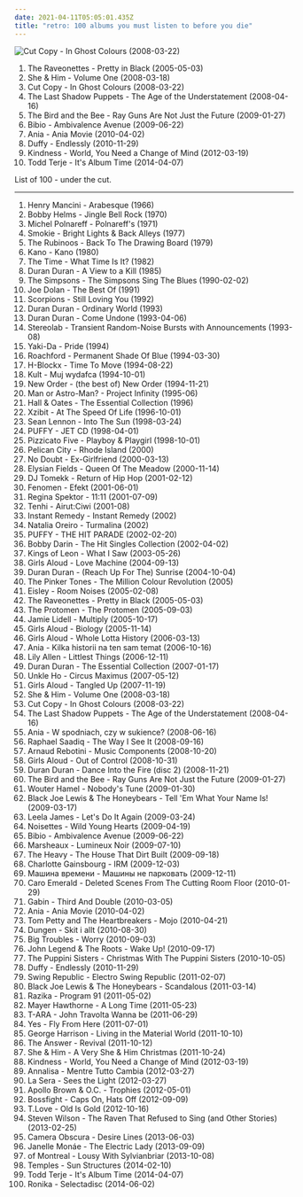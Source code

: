 ```yaml
---
date: 2021-04-11T05:05:01.435Z
title: "retro: 100 albums you must listen to before you die"
---
```

![Cut Copy - In Ghost Colours (2008-03-22)](http://coverartarchive.org/release/bee6b37a-b48e-4743-b253-77ace8c62f1d/2266503775-500.jpg "Cut Copy - In Ghost Colours (2008-03-22)")
<ol class="albums">
<li data-cover="https://img.discogs.com/SOwiG1fbycNz_GIFEwPEN_HSeQ4=/fit-in/350x348/filters:strip_icc():format(jpeg):mode_rgb():quality(90)/discogs-images/R-459924-1116599390.jpg.jpg" data-tags="rock" role="button">The Raveonettes - Pretty in Black (2005-05-03)</li>
<li data-cover="http://coverartarchive.org/release/ee79e860-68e7-46ad-bebb-8a003a1dc7a4/4804280407-500.jpg" data-tags="indie" role="button">She & Him - Volume One (2008-03-18)</li>
<li data-cover="http://coverartarchive.org/release/bee6b37a-b48e-4743-b253-77ace8c62f1d/2266503775-500.jpg" data-tags="electronic" role="button">Cut Copy - In Ghost Colours (2008-03-22)</li>
<li data-cover="https://via.placeholder.com/450" data-tags="indie rock" role="button">The Last Shadow Puppets - The Age of the Understatement (2008-04-16)</li>
<li data-cover="http://coverartarchive.org/release/600899a8-b28c-42d0-8ee2-7d140cd401b9/13665735915-500.jpg" data-tags="indie, pop" role="button">The Bird and the Bee - Ray Guns Are Not Just the Future (2009-01-27)</li>
<li data-cover="https://img.discogs.com/7Q19HQREynIVkQxS6HzNd3gDI7w=/fit-in/600x600/filters:strip_icc():format(jpeg):mode_rgb():quality(90)/discogs-images/R-2735449-1405398601-5788.jpeg.jpg" data-tags="idm, folk, experimental, contemporary folk, abstract hip hop" role="button">Bibio - Ambivalence Avenue (2009-06-22)</li>
<li data-cover="http://coverartarchive.org/release/4db11d1d-ce53-44d6-b520-ffc28bec8913/2334984430-500.jpg" data-tags="pop, cover, retro" role="button">Ania - Ania Movie (2010-04-02)</li>
<li data-cover="http://coverartarchive.org/release/1dbfdc95-2f87-4227-9132-af2a48427f9f/4881421129-500.jpg" data-tags="soul, retro" role="button">Duffy - Endlessly (2010-11-29)</li>
<li data-cover="http://coverartarchive.org/release/78aed09d-d348-41a2-a480-1fd860b6011d/1068758549-500.jpg" data-tags="indie electronic, alternative dance, left-field house" role="button">Kindness - World, You Need a Change of Mind (2012-03-19)</li>
<li data-cover="http://coverartarchive.org/release/3dff8396-82b1-4a35-93a9-77ad34a994a9/17214960042-500.jpg" data-tags="electronic" role="button">Todd Terje - It's Album Time (2014-04-07)</li>
</ol>
List of 100 - under the cut.
<!-- more -->

_________________

<ol class="albums">
<li data-cover="https://img.discogs.com/xYgBX2Cshwbotl_tZ4h3IuiSctM=/fit-in/600x596/filters:strip_icc():format(jpeg):mode_rgb():quality(90)/discogs-images/R-3057105-1457778560-7697.jpeg.jpg" data-tags="classic, lounge, retro, ost, easy, h mancini" role="button">
Henry Mancini - Arabesque (1966)
</li>
<li data-cover="https://img.discogs.com/KRrsQ1MI4dlSg4dSV_u-0VJiVYc=/fit-in/500x500/filters:strip_icc():format(jpeg):mode_rgb():quality(90)/discogs-images/R-4081961-1354632822-5960.jpeg.jpg" data-tags="christmas" role="button">
Bobby Helms - Jingle Bell Rock (1970)
</li>
<li data-cover="http://coverartarchive.org/release/643bfebc-1dbd-4180-a135-efc056ea00a8/9198835955-500.jpg" data-tags="french" role="button">
Michel Polnareff - Polnareff's (1971)
</li>
<li data-cover="http://coverartarchive.org/release/152b3c45-a51f-37b5-a09f-b674e038b4e0/8982728529-500.jpg" data-tags="pop, rock, 70s, dance, retro, stereo, lps i own, smokie" role="button">
Smokie - Bright Lights & Back Alleys (1977)
</li>
<li data-cover="https://img.discogs.com/LovCVj-kbC1V1YActMTTmcQ-y2A=/fit-in/448x426/filters:strip_icc():format(jpeg):mode_rgb():quality(90)/discogs-images/R-1794698-1243800561.jpeg.jpg" data-tags="power pop, retro, powerpop, the rubinoos, rubinoos" role="button">
The Rubinoos - Back To The Drawing Board (1979)
</li>
<li data-cover="http://coverartarchive.org/release/7adaf58b-d265-461c-ab8c-6ddce5a8264e/24888327164-500.jpg" data-tags="disco, electronic, electropop, 80s, new wave, retro, synthpop, italo disco" role="button">
Kano - Kano (1980)
</li>
<li data-cover="http://coverartarchive.org/release/1abc11f0-057d-3f6c-8733-efa3a5aa9d37/26961755748-500.jpg" data-tags="funk" role="button">
The Time - What Time Is It? (1982)
</li>
<li data-cover="https://img.discogs.com/46dad272331b770e45c28eea695bf30f59a15b86/images/spacer.gif" data-tags="80s, new wave" role="button">
Duran Duran - A View to a Kill (1985)
</li>
<li data-cover="https://img.discogs.com/nKvU-PeqCLF6Ny4VCySeMfLEsxg=/fit-in/600x597/filters:strip_icc():format(jpeg):mode_rgb():quality(90)/discogs-images/R-972997-1185325725.jpeg.jpg" data-tags="comedy, soundtrack, blues" role="button">
The Simpsons - The Simpsons Sing The Blues (1990-02-02)
</li>
<li data-cover="https://img.discogs.com/ftPuLaRjdYVKAHH38r1srCoqqIE=/fit-in/600x600/filters:strip_icc():format(jpeg):mode_rgb():quality(90)/discogs-images/R-10652008-1501708931-2239.jpeg.jpg" data-tags="retro" role="button">
Joe Dolan - The Best Of (1991)
</li>
<li data-cover="http://coverartarchive.org/release/acde8b39-0d0d-335c-bae9-a80cb9139c1b/22468419675-500.jpg" data-tags="classic rock, hard rock, scorpions, heavy metal" role="button">
Scorpions - Still Loving You (1992)
</li>
<li data-cover="http://coverartarchive.org/release/824e3551-f42e-4b0c-8b7d-9eac09bcae62/16614348850-500.jpg" data-tags="electronic, pop, rock, 80s, new wave, synth pop, 90s, retro, seen in concert, duran duran" role="button">
Duran Duran - Ordinary World (1993)
</li>
<li data-cover="https://img.discogs.com/NOH3fwgIB26sE5mq2qLSTn-J1Es=/fit-in/490x565/filters:strip_icc():format(jpeg):mode_rgb():quality(90)/discogs-images/R-7938494-1452033938-5653.jpeg.jpg" data-tags="electronic, pop, rock, 80s, new wave, synth pop, 90s, retro, seen in concert, duran duran" role="button">
Duran Duran - Come Undone (1993-04-06)
</li>
<li data-cover="https://img.discogs.com/ZnjYO2nVvUYeoMhGVzSn0PcUmWA=/fit-in/600x600/filters:strip_icc():format(jpeg):mode_rgb():quality(90)/discogs-images/R-69224-1539685002-6815.jpeg.jpg" data-tags="post-rock" role="button">
Stereolab - Transient Random-Noise Bursts with Announcements (1993-08)
</li>
<li data-cover="http://coverartarchive.org/release/784bcc3e-9dc0-4333-b566-586ae1c5ec3c/1899935676-500.jpg" data-tags="swedish, scandinavian, retro, eurodance, sweden, zweden, noord-europa, zweeds, my mp3" role="button">
Yaki-Da - Pride (1994)
</li>
<li data-cover="http://coverartarchive.org/release/76bdde66-5176-4472-a07d-abd9327ea644/9853490164-500.jpg" data-tags="soul" role="button">
Roachford - Permanent Shade Of Blue (1994-03-30)
</li>
<li data-cover="http://coverartarchive.org/release/01b387c3-0977-47a4-8def-1aae48b79447/17994376284-500.jpg" data-tags="crossover" role="button">
H-Blockx - Time To Move (1994-08-22)
</li>
<li data-cover="http://coverartarchive.org/release/ef8d8003-66fc-4b55-bd5c-852361376354/12618750019-500.jpg" data-tags="rock, polish rock, kult" role="button">
Kult - Muj wydafca (1994-10-01)
</li>
<li data-cover="http://coverartarchive.org/release/983ae253-215e-4f6c-8411-fa7ddcec2d94/19120789325-500.jpg" data-tags="80s, synthpop, electronic, new wave" role="button">
New Order - (the best of) New Order (1994-11-21)
</li>
<li data-cover="http://coverartarchive.org/release/59426b59-a04c-4d5a-907d-fb9fd58bf738/20987635298-500.jpg" data-tags="surf" role="button">
Man or Astro-Man? - Project Infinity (1995-06)
</li>
<li data-cover="https://img.discogs.com/BWFYSdMXz8yRfoMkyo46-qGNtaY=/fit-in/600x595/filters:strip_icc():format(jpeg):mode_rgb():quality(90)/discogs-images/R-4015784-1567151115-1261.jpeg.jpg" data-tags="soft rock" role="button">
Hall & Oates - The Essential Collection (1996)
</li>
<li data-cover="http://coverartarchive.org/release/062680e6-450a-3431-bfb6-1f65fa8b849d/25678343558-500.jpg" data-tags="hip hop, rap, west coast rap" role="button">
Xzibit - At The Speed Of Life (1996-10-01)
</li>
<li data-cover="http://coverartarchive.org/release/a1cf9f15-c48b-41b3-8c85-fcd93aefc291/19673144586-500.jpg" data-tags="rock, mellow" role="button">
Sean Lennon - Into The Sun (1998-03-24)
</li>
<li data-cover="http://coverartarchive.org/release/0ec451e4-e8cf-4fe6-9e23-d5a83e441553/9705296059-500.jpg" data-tags="pop, rock, japanese, retro, jpop, all time favorites, puffy" role="button">
PUFFY - JET CD (1998-04-01)
</li>
<li data-cover="http://coverartarchive.org/release/ba1ab42d-e25e-44a6-875f-e79026f28d76/4834492106-500.jpg" data-tags="pop, j-pop" role="button">
Pizzicato Five - Playboy & Playgirl (1998-10-01)
</li>
<li data-cover="https://img.discogs.com/SLBqunfE9WYlE-MYb5PnfUbu4ak=/fit-in/400x411/filters:strip_icc():format(jpeg):mode_rgb():quality(90)/discogs-images/R-443838-1124650146.jpg.jpg" data-tags="electronic, trip-hop" role="button">
Pelican City - Rhode Island (2000)
</li>
<li data-cover="https://img.discogs.com/QvTFUwGi6I7hQo3_DPcaGwpi3s8=/fit-in/588x451/filters:strip_icc():format(jpeg):mode_rgb():quality(90)/discogs-images/R-2580683-1291704797.jpeg.jpg" data-tags="vocal, punk, 90s, retro, california, female vocalist, ex-girlfriend" role="button">
No Doubt - Ex-Girlfriend (2000-03-13)
</li>
<li data-cover="https://img.discogs.com/HjBSZWw3w_ElPG3imF7C_uecgN4=/fit-in/300x309/filters:strip_icc():format(jpeg):mode_rgb():quality(90)/discogs-images/R-391372-1107152953.jpg.jpg" data-tags="dream pop" role="button">
Elysian Fields - Queen Of The Meadow (2000-11-14)
</li>
<li data-cover="http://coverartarchive.org/release/fd8e68b1-a80d-4099-9457-fee8282e9a44/26126981332-500.jpg" data-tags="retro" role="button">
DJ Tomekk - Return of Hip Hop (2001-02-12)
</li>
<li data-cover="http://coverartarchive.org/release/6a353a4f-b7a9-4300-ad12-1aa79b149bc7/9526357726-500.jpg" data-tags="rap, retro, 2000s, klasyka polskiego rapu" role="button">
Fenomen - Efekt (2001-06-01)
</li>
<li data-cover="http://coverartarchive.org/release/df05a613-0cde-4f9c-bf69-59bd3b76be3e/5817135757-500.jpg" data-tags="jazz, piano, anti-folk" role="button">
Regina Spektor - 11:11 (2001-07-09)
</li>
<li data-cover="https://img.discogs.com/m9uVH-zFlLYpBcB3Dkn0J6FTas0=/fit-in/508x450/filters:strip_icc():format(jpeg):mode_rgb():quality(90)/discogs-images/R-441765-1113946537.jpg.jpg" data-tags="dark folk, 00s" role="button">
Tenhi - Airut:Ciwi (2001-08)
</li>
<li data-cover="http://coverartarchive.org/release/3818926b-9125-415c-802c-681945035cd6/18443745581-500.jpg" data-tags="electronic" role="button">
Instant Remedy - Instant Remedy (2002)
</li>
<li data-cover="https://img.discogs.com/BfCO_ivjmF8jQl6cP892SE3mXxs=/fit-in/353x600/filters:strip_icc():format(jpeg):mode_rgb():quality(90)/discogs-images/R-5365027-1391568234-6389.jpeg.jpg" data-tags="latin pop" role="button">
Natalia Oreiro - Turmalina (2002)
</li>
<li data-cover="https://img.discogs.com/omBzzbw6RHJlMNLdSLiT3IBdqOM=/fit-in/600x533/filters:strip_icc():format(jpeg):mode_rgb():quality(90)/discogs-images/R-16340994-1607209822-6655.jpeg.jpg" data-tags="pop, rock, japanese, retro, jpop, oldies, cover version, puffy" role="button">
PUFFY - THE HIT PARADE (2002-02-20)
</li>
<li data-cover="http://coverartarchive.org/release/be4fbc7c-c37c-390f-adbd-af7d62be7386/7079984404-500.jpg" data-tags="bobby darin" role="button">
Bobby Darin - The Hit Singles Collection (2002-04-02)
</li>
<li data-cover="https://img.discogs.com/DgejJSw4fK856meWt_kDvKk582M=/fit-in/600x598/filters:strip_icc():format(jpeg):mode_rgb():quality(90)/discogs-images/R-5604137-1397931918-6610.jpeg.jpg" data-tags="indie, rock, alternative" role="button">
Kings of Leon - What I Saw (2003-05-26)
</li>
<li data-cover="http://coverartarchive.org/release/bcb1f767-f477-4040-98fb-f2443ef7119f/20825061628-500.jpg" data-tags="pop, female vocalists, power pop, dance, pop rock, retro, old school, uk scene" role="button">
Girls Aloud - Love Machine (2004-09-13)
</li>
<li data-cover="https://img.discogs.com/28415784b9210344a4a62ec6cd31adb2d01b3637/images/spacer.gif" data-tags="electronic, pop, 80s, new wave, synth pop, 90s, retro, seen in concert, duran duran, 12-inch" role="button">
Duran Duran - (Reach Up For The) Sunrise (2004-10-04)
</li>
<li data-cover="https://img.discogs.com/JqAKxY4hKIvBj_piksqhEXGcP8w=/fit-in/591x600/filters:strip_icc():format(jpeg):mode_rgb():quality(90)/discogs-images/R-706736-1214421417.jpeg.jpg" data-tags="retro, funky, freshly squeezed" role="button">
The Pinker Tones - The Million Colour Revolution (2005)
</li>
<li data-cover="http://coverartarchive.org/release/4186b65f-c36d-4dac-82d3-221d3f8c7925/17754966442-500.jpg" data-tags="indie pop" role="button">
Eisley - Room Noises (2005-02-08)
</li>
<li data-cover="https://img.discogs.com/SOwiG1fbycNz_GIFEwPEN_HSeQ4=/fit-in/350x348/filters:strip_icc():format(jpeg):mode_rgb():quality(90)/discogs-images/R-459924-1116599390.jpg.jpg" data-tags="rock" role="button">
The Raveonettes - Pretty in Black (2005-05-03)
</li>
<li data-cover="http://coverartarchive.org/release/cb1ffc9e-4516-4cf0-9b93-f736c312222c/1550603027-500.jpg" data-tags="rock opera" role="button">
The Protomen - The Protomen (2005-09-03)
</li>
<li data-cover="https://img.discogs.com/8pb_ECqSGqh9xdrVTS4wllVSLW8=/fit-in/600x519/filters:strip_icc():format(jpeg):mode_rgb():quality(90)/discogs-images/R-458424-1118248956.jpg.jpg" data-tags="soul" role="button">
Jamie Lidell - Multiply (2005-10-17)
</li>
<li data-cover="https://img.discogs.com/mjZ7FRNm9sOLn66QOALwY-bvyyY=/fit-in/600x625/filters:strip_icc():format(jpeg):mode_rgb():quality(90)/discogs-images/R-808500-1479149431-1144.jpeg.jpg" data-tags="pop, rock, dance, epic, retro, old school, girls aloud, xenomania, swing pop, innovation, uk scene" role="button">
Girls Aloud - Biology (2005-11-14)
</li>
<li data-cover="https://img.discogs.com/j9JOHDmT3GWw3HgMAwIep5qfyT8=/fit-in/500x495/filters:strip_icc():format(jpeg):mode_rgb():quality(90)/discogs-images/R-1518732-1225640843.jpeg.jpg" data-tags="pop, power ballad, oldie, retro, xenomania, sad song, uk scene, rnb-ish" role="button">
Girls Aloud - Whole Lotta History (2006-03-13)
</li>
<li data-cover="https://img.discogs.com/sVYe48w9kU8I2UxaCP6LTgSAM44=/fit-in/600x584/filters:strip_icc():format(jpeg):mode_rgb():quality(90)/discogs-images/R-877268-1292167875.jpeg.jpg" data-tags="pop, chill out, polish" role="button">
Ania - Kilka historii na ten sam temat (2006-10-16)
</li>
<li data-cover="https://img.discogs.com/UvuEapQ35XJJs-OOa44ajvJJYcY=/fit-in/598x600/filters:strip_icc():format(jpeg):mode_rgb():quality(90)/discogs-images/R-1734647-1282241237.jpeg.jpg" data-tags="pop, rock, retro, relaxing, eclectic, 1940s, 1920s, coffee shop, british pop, lily allen, pop music, singles i own, cafe, black and white, bohemian, new faves, annymix, f singer-songwriter, audrey hepburn, joni radio, 1920's, bohemia, pop music tag, luda kokoshka, bohemic" role="button">
Lily Allen - Littlest Things (2006-12-11)
</li>
<li data-cover="http://coverartarchive.org/release/565af901-9ad6-481b-a83f-c8b2bda5f140/4008012948-500.jpg" data-tags="80s, electronic, new wave, 90s, duran duran" role="button">
Duran Duran - The Essential Collection (2007-01-17)
</li>
<li data-cover="http://coverartarchive.org/release/1498f850-51a2-4d24-865c-9b515a14b9f5/19198535018-500.jpg" data-tags="chill, dub, strange, lounge, retro, beats, jazzy, feelgood, trumpets, artistic, music for chillin, international style, beats etc, sample-based music, good-arranged" role="button">
Unkle Ho - Circus Maximus (2007-05-12)
</li>
<li data-cover="https://img.discogs.com/cLJmQS2vtGhXqEBRnMSNi-HpqqQ=/fit-in/600x600/filters:strip_icc():format(jpeg):mode_rgb():quality(90)/discogs-images/R-1500085-1224352394.jpeg.jpg" data-tags="power pop, pop" role="button">
Girls Aloud - Tangled Up (2007-11-19)
</li>
<li data-cover="http://coverartarchive.org/release/ee79e860-68e7-46ad-bebb-8a003a1dc7a4/4804280407-500.jpg" data-tags="indie" role="button">
She & Him - Volume One (2008-03-18)
</li>
<li data-cover="http://coverartarchive.org/release/bee6b37a-b48e-4743-b253-77ace8c62f1d/2266503775-500.jpg" data-tags="electronic" role="button">
Cut Copy - In Ghost Colours (2008-03-22)
</li>
<li data-cover="https://via.placeholder.com/450" data-tags="indie rock" role="button">
The Last Shadow Puppets - The Age of the Understatement (2008-04-16)
</li>
<li data-cover="http://coverartarchive.org/release/4ec3a985-9d17-45a2-96ee-669750d524b5/2334973402-500.jpg" data-tags="polish" role="button">
Ania - W spodniach, czy w sukience? (2008-06-16)
</li>
<li data-cover="http://coverartarchive.org/release/5ba43de6-27cd-4328-97bc-37b221d7124e/1821220132-500.jpg" data-tags="soul" role="button">
Raphael Saadiq - The Way I See It (2008-09-16)
</li>
<li data-cover="http://coverartarchive.org/release/e17634f1-98c5-4f75-9b7d-9503650dc41f/2276827987-500.jpg" data-tags="techno, retro, synthesizer, tr 808, arp odyssey, tr 909" role="button">
Arnaud Rebotini - Music Components (2008-10-20)
</li>
<li data-cover="https://img.discogs.com/xoCrB0QbRxTmubVKTSGbVMwBzbs=/fit-in/404x357/filters:strip_icc():format(jpeg):mode_rgb():quality(90)/discogs-images/R-1843084-1259331781.jpeg.jpg" data-tags="pop" role="button">
Girls Aloud - Out of Control (2008-10-31)
</li>
<li data-cover="http://coverartarchive.org/release/cdd70853-d0b7-4154-b95e-ff1239bc0f92/28119146789-500.jpg" data-tags="80s, pop, new wave, duran duran" role="button">
Duran Duran - Dance Into the Fire (disc 2) (2008-11-21)
</li>
<li data-cover="http://coverartarchive.org/release/600899a8-b28c-42d0-8ee2-7d140cd401b9/13665735915-500.jpg" data-tags="indie, pop" role="button">
The Bird and the Bee - Ray Guns Are Not Just the Future (2009-01-27)
</li>
<li data-cover="https://img.discogs.com/7J6kmhtSe33stsIQJCTE6lbbvDM=/fit-in/600x600/filters:strip_icc():format(jpeg):mode_rgb():quality(90)/discogs-images/R-2245881-1381922860-2710.jpeg.jpg" data-tags="chillout, jazz, rock, soul, acoustic, blues, retro, relax" role="button">
Wouter Hamel - Nobody's Tune (2009-01-30)
</li>
<li data-cover="http://coverartarchive.org/release/caa0e5f8-86ed-4276-9163-008cd385aa85/5728077343-500.jpg" data-tags="rhythm and blues" role="button">
Black Joe Lewis & The Honeybears - Tell 'Em What Your Name Is! (2009-03-17)
</li>
<li data-cover="http://coverartarchive.org/release/ecb11644-a05a-477d-993a-a1f77f80ffd0/21274703227-500.jpg" data-tags="soul" role="button">
Leela James - Let's Do It Again (2009-03-24)
</li>
<li data-cover="http://coverartarchive.org/release/8799099c-34d0-336d-84b6-896cae19c35f/22400961707-500.jpg" data-tags="indie, female vocalists" role="button">
Noisettes - Wild Young Hearts (2009-04-19)
</li>
<li data-cover="https://img.discogs.com/7Q19HQREynIVkQxS6HzNd3gDI7w=/fit-in/600x600/filters:strip_icc():format(jpeg):mode_rgb():quality(90)/discogs-images/R-2735449-1405398601-5788.jpeg.jpg" data-tags="idm, folk, experimental, contemporary folk, abstract hip hop" role="button">
Bibio - Ambivalence Avenue (2009-06-22)
</li>
<li data-cover="https://img.discogs.com/NCj2X3WyJQvL5FMaQj64r0sjGqI=/fit-in/600x600/filters:strip_icc():format(jpeg):mode_rgb():quality(90)/discogs-images/R-1844544-1379705564-7619.jpeg.jpg" data-tags="electronic, electropop, ambient, electro, retro, synthpop, uplifting" role="button">
Marsheaux - Lumineux Noir (2009-07-10)
</li>
<li data-cover="http://coverartarchive.org/release/bc1cd2f1-f54d-41d6-9eee-d13bcacb10c3/3258071897-500.jpg" data-tags="soul, blues" role="button">
The Heavy - The House That Dirt Built (2009-09-18)
</li>
<li data-cover="http://coverartarchive.org/release/851dc621-7b40-32d7-8fa3-9cd10718cfb7/2029543954-500.jpg" data-tags="indie, alternative, 00s" role="button">
Charlotte Gainsbourg - IRM (2009-12-03)
</li>
<li data-cover="http://coverartarchive.org/release/61d70272-1e3e-4d3c-b1ef-78073c1ab789/13280199862-500.jpg" data-tags="rock, 70s, 80s, 90s, retro, russian, blues rock, russian rock, russian poetic rock" role="button">
Машина времени - Машины не парковать (2009-12-11)
</li>
<li data-cover="https://img.discogs.com/qesFKBWvnZv7tZY4VD_KHXzG-Kk=/fit-in/596x534/filters:strip_icc():format(jpeg):mode_rgb():quality(90)/discogs-images/R-2128172-1358124793-6177.jpeg.jpg" data-tags="jazz" role="button">
Caro Emerald - Deleted Scenes From The Cutting Room Floor (2010-01-29)
</li>
<li data-cover="https://img.discogs.com/5AceAUSMDvrOilg6_71N4Z0qYuQ=/fit-in/600x536/filters:strip_icc():format(jpeg):mode_rgb():quality(90)/discogs-images/R-2768096-1300149229.jpeg.jpg" data-tags="chillout, my-love, my lounge room" role="button">
Gabin - Third And Double (2010-03-05)
</li>
<li data-cover="http://coverartarchive.org/release/4db11d1d-ce53-44d6-b520-ffc28bec8913/2334984430-500.jpg" data-tags="pop, cover, retro" role="button">
Ania - Ania Movie (2010-04-02)
</li>
<li data-cover="http://coverartarchive.org/release/8dc52a45-2adf-4253-9316-7774c39834ad/14821913986-500.jpg" data-tags="blues rock" role="button">
Tom Petty and The Heartbreakers - Mojo (2010-04-21)
</li>
<li data-cover="https://img.discogs.com/tJhApeU1ofIAXMlltdnSRcuYqGU=/fit-in/300x300/filters:strip_icc():format(jpeg):mode_rgb():quality(90)/discogs-images/R-2414955-1283559353.jpeg.jpg" data-tags="rock, alternative rock, swedish, progressive rock, jazz fusion, retro, psychedelic rock, sweden, neo-psychedelia, jazz-rock, mexican summer, dungen, subliminal sounds" role="button">
Dungen - Skit i allt (2010-08-30)
</li>
<li data-cover="http://coverartarchive.org/release/2a17b149-6fc0-4717-8d4c-578b77e05a66/7223426960-500.jpg" data-tags="dreamy, retro, art union, recommendations and such, olde english spelling bee" role="button">
Big Troubles - Worry (2010-09-03)
</li>
<li data-cover="http://coverartarchive.org/release/6f0df0ad-d247-4653-9510-32c0858005e3/7439916562-500.jpg" data-tags="hip hop, soul" role="button">
John Legend & The Roots - Wake Up! (2010-09-17)
</li>
<li data-cover="https://img.discogs.com/H5gIO9Z-jYctPBa-US-WGiaLCmQ=/fit-in/500x500/filters:strip_icc():format(jpeg):mode_rgb():quality(90)/discogs-images/R-2644301-1358101577-9483.jpeg.jpg" data-tags="christmas" role="button">
The Puppini Sisters - Christmas With The Puppini Sisters (2010-10-05)
</li>
<li data-cover="http://coverartarchive.org/release/1dbfdc95-2f87-4227-9132-af2a48427f9f/4881421129-500.jpg" data-tags="soul, retro" role="button">
Duffy - Endlessly (2010-11-29)
</li>
<li data-cover="http://coverartarchive.org/release/27b68c36-7c15-4f7c-9581-8a91f3fe032e/18582128978-500.jpg" data-tags="electro-swing" role="button">
Swing Republic - Electro Swing Republic (2011-02-07)
</li>
<li data-cover="http://coverartarchive.org/release/bca4e9a5-cd3e-4569-a401-336f56c45d34/5728066216-500.jpg" data-tags="funk, retro, funky ass shit, fun to skateboard to" role="button">
Black Joe Lewis & The Honeybears - Scandalous (2011-03-14)
</li>
<li data-cover="http://coverartarchive.org/release/a7301328-3b5e-49b7-a4fa-a9457a62c44a/22346968493-500.jpg" data-tags="indie, indie pop, indie rock, ska, retro, 2 tone, third wave ska" role="button">
Razika - Program 91 (2011-05-02)
</li>
<li data-cover="http://coverartarchive.org/release/707677f6-d351-4c02-a53a-3383fb217d53/21660552374-500.jpg" data-tags="soul, funk, retro" role="button">
Mayer Hawthorne - A Long Time (2011-05-23)
</li>
<li data-cover="https://img.discogs.com/Ep17g5zseyJlxuCZtF9ive5xz8E=/fit-in/500x493/filters:strip_icc():format(jpeg):mode_rgb():quality(90)/discogs-images/R-17866285-1615890918-9345.jpeg.jpg" data-tags="dance, retro, k-pop" role="button">
T-ARA - John Travolta Wanna be (2011-06-29)
</li>
<li data-cover="http://coverartarchive.org/release/fbb33638-4f7a-4ae0-9b7f-80b8739806ac/23337238330-500.jpg" data-tags="progressive rock" role="button">
Yes - Fly From Here (2011-07-01)
</li>
<li data-cover="http://coverartarchive.org/release/e0b20aa8-206f-4ebd-8553-329b37848ab2/8320859136-500.jpg" data-tags="70s, george harrison, classic rock" role="button">
George Harrison - Living in the Material World (2011-10-10)
</li>
<li data-cover="https://img.discogs.com/3NWyct6no2DzTcalZsWkLCJckk0=/fit-in/500x500/filters:strip_icc():format(jpeg):mode_rgb():quality(90)/discogs-images/R-4594990-1369421306-5923.jpeg.jpg" data-tags="rock, hard rock" role="button">
The Answer - Revival (2011-10-12)
</li>
<li data-cover="http://coverartarchive.org/release/5bf9dfbc-a02c-40e0-ba09-7348928b6093/4804310167-500.jpg" data-tags="christmas" role="button">
She & Him - A Very She & Him Christmas (2011-10-24)
</li>
<li data-cover="http://coverartarchive.org/release/78aed09d-d348-41a2-a480-1fd860b6011d/1068758549-500.jpg" data-tags="indie electronic, alternative dance, left-field house" role="button">
Kindness - World, You Need a Change of Mind (2012-03-19)
</li>
<li data-cover="http://coverartarchive.org/release/008ca4ab-38d2-4307-be74-8848b8f744c7/3913752117-500.jpg" data-tags="retro, great voice, throwback" role="button">
Annalisa - Mentre Tutto Cambia (2012-03-27)
</li>
<li data-cover="http://coverartarchive.org/release/0b139345-7b1e-49d7-b482-7af58ea446cc/3955506171-500.jpg" data-tags="rock, indie pop, indie rock, hardly art, fucking lovely" role="button">
La Sera - Sees the Light (2012-03-27)
</li>
<li data-cover="http://coverartarchive.org/release/c9b817c8-70dd-45b9-a62a-75a4be2d8310/12095942086-500.jpg" data-tags="hip-hop, indie, rap, new york, 90s, retro, brooklyn, detroit, male vocalists, east coast rap, style, mello music group, rap soul, apollo brown, trophie, mellomusicgroup, apollobrown" role="button">
Apollo Brown & O.C. - Trophies (2012-05-01)
</li>
<li data-cover="http://coverartarchive.org/release/c508c4a5-6de3-4396-967c-0a588d41f811/20381833678-500.jpg" data-tags="chiptune, bitpop" role="button">
Bossfight - Caps On, Hats Off (2012-09-09)
</li>
<li data-cover="http://coverartarchive.org/release/d72fa86d-652e-45be-b6ef-cca57cbf18e1/3228784246-500.jpg" data-tags="rock, blues" role="button">
T.Love - Old Is Gold (2012-10-16)
</li>
<li data-cover="http://coverartarchive.org/release/4ac426a4-f2c0-4176-86d6-1453cab3f999/23741623778-500.jpg" data-tags="progressive rock" role="button">
Steven Wilson - The Raven That Refused to Sing (and Other Stories) (2013-02-25)
</li>
<li data-cover="https://img.discogs.com/3ybdq9KcxwhzaklE5AnXvcMlc6M=/fit-in/600x533/filters:strip_icc():format(jpeg):mode_rgb():quality(90)/discogs-images/R-4622528-1507041760-6348.jpeg.jpg" data-tags="indie, indie pop" role="button">
Camera Obscura - Desire Lines (2013-06-03)
</li>
<li data-cover="https://img.discogs.com/OtyXaiP218RcrUyzxtkfaSFCefU=/fit-in/600x597/filters:strip_icc():format(jpeg):mode_rgb():quality(90)/discogs-images/R-4896670-1599509523-4252.jpeg.jpg" data-tags="soul, rnb" role="button">
Janelle Monáe - The Electric Lady (2013-09-09)
</li>
<li data-cover="http://coverartarchive.org/release/82907832-2fca-4a1f-a8de-b2b4d0f719b7/5542526527-500.jpg" data-tags="indie rock, psychedelic rock" role="button">
of Montreal - Lousy With Sylvianbriar (2013-10-08)
</li>
<li data-cover="https://img.discogs.com/YAS04OWsw-IG8OWuIXo_GLtbg58=/fit-in/600x539/filters:strip_icc():format(jpeg):mode_rgb():quality(90)/discogs-images/R-5339842-1392126266-8540.jpeg.jpg" data-tags="psychedelic rock" role="button">
Temples - Sun Structures (2014-02-10)
</li>
<li data-cover="http://coverartarchive.org/release/3dff8396-82b1-4a35-93a9-77ad34a994a9/17214960042-500.jpg" data-tags="electronic" role="button">
Todd Terje - It's Album Time (2014-04-07)
</li>
<li data-cover="http://coverartarchive.org/release/9e02e6d5-8780-4373-b7df-bce97bf4a690/14994678414-500.jpg" data-tags="disco, electropop, synthpop" role="button">
Ronika - Selectadisc (2014-06-02)
</li>
</ol>
